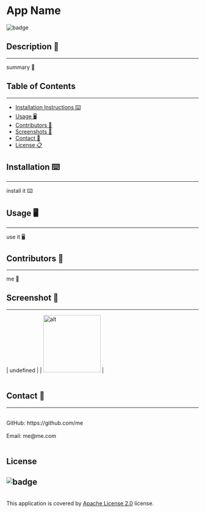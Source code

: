 # App Name
![badge](https://img.shields.io/badge/license-Apache_v2-blue)<br />


## Description 📝 
---
summary 📝


## Table of Contents  
---
- [Installation Instructions ⌨️](#installation-)
- [Usage 🖥️](#usage-️)
- [Contributors 📜](#contributors-)
- [Screenshots 📸](#screenshots-)
- [Contact 📠](#contact-)
- [License 📋](#license-️)

## Installation ⌨️ 
---
install it ⌨️
  
## Usage 🖥️ 
---
use it 🖥️
  
## Contributors 📜 
---
me 📜
  
## Screenshot 📸 
---
  |  undefined                              | 
  | <img alt="alt" src="file path" width="150" height="150"> |
  <br />
  <br />

## Contact 📠 
---
<br />
GitHub: https://github.com/me
<br />
<br />
Email: me@me.com
<br />
<br />

## License 
![badge](https://img.shields.io/badge/license-Apache_v2-blue)
---
<br />
This application is covered by <a href="https://opensource.org/licenses/Apache-2.0"> Apache License 2.0</a> license.
